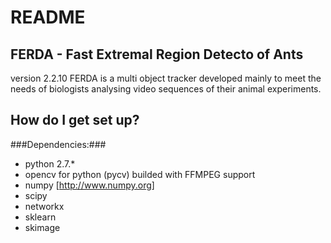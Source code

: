 # README #
## FERDA - Fast Extremal Region Detecto of Ants ##
version 2.2.10
FERDA is a multi object tracker developed mainly to meet the needs of biologists analysing video sequences of their animal experiments.

## How do I get set up? ##
###Dependencies:###
* python 2.7.\*
* opencv for python (pycv) builded with FFMPEG support
* numpy [http://www.numpy.org]
* scipy
* networkx
* sklearn
* skimage
